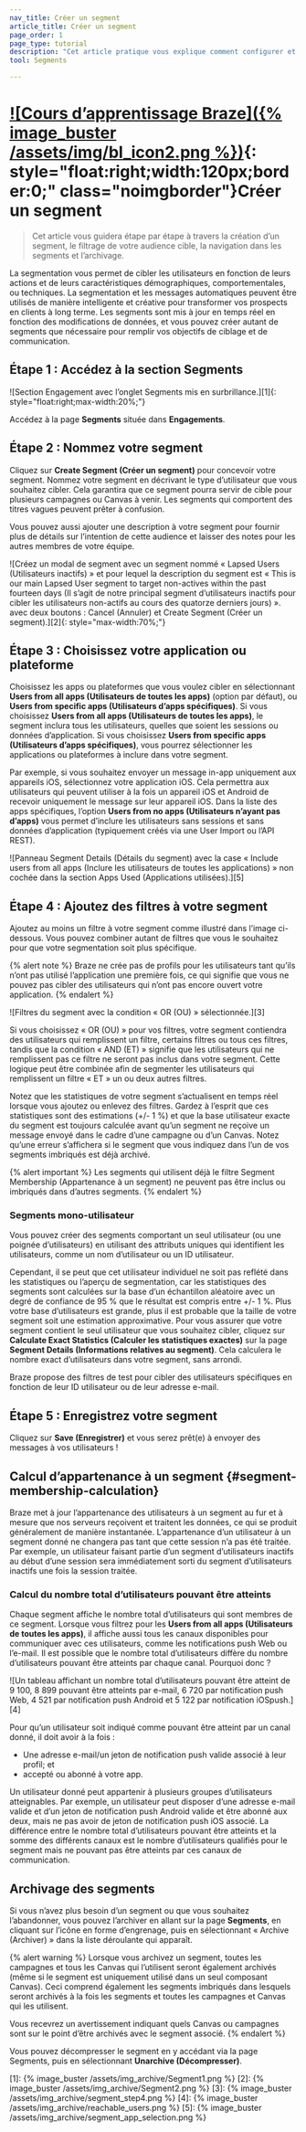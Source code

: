 ```yaml
---
nav_title: Créer un segment
article_title: Créer un segment
page_order: 1
page_type: tutorial
description: "Cet article pratique vous explique comment configurer et créer un segment avec Braze."
tool: Segments

---
```


# [![Cours d’apprentissage Braze]({% image_buster /assets/img/bl_icon2.png %})](https://learning.braze.com/segmentation-course){: style="float:right;width:120px;border:0;" class="noimgborder"}Créer un segment

> Cet article vous guidera étape par étape à travers la création d’un segment, le filtrage de votre audience cible, la navigation dans les segments et l’archivage.

La segmentation vous permet de cibler les utilisateurs en fonction de leurs actions et de leurs caractéristiques démographiques, comportementales, ou techniques. La segmentation et les messages automatiques peuvent être utilisés de manière intelligente et créative pour transformer vos prospects en clients à long terme. Les segments sont mis à jour en temps réel en fonction des modifications de données, et vous pouvez créer autant de segments que nécessaire pour remplir vos objectifs de ciblage et de communication.

## Étape 1 : Accédez à la section Segments

![Section Engagement avec l’onglet Segments mis en surbrillance.][1]{: style="float:right;max-width:20%;"}

Accédez à la page **Segments** située dans **Engagements**.

## Étape 2 : Nommez votre segment

Cliquez sur <i class="fas fa-plus"></i> **Create Segment (Créer un segment)** pour concevoir votre segment. Nommez votre segment en décrivant le type d’utilisateur que vous souhaitez cibler. Cela garantira que ce segment pourra servir de cible pour plusieurs campagnes ou Canvas à venir. Les segments qui comportent des titres vagues peuvent prêter à confusion.

Vous pouvez aussi ajouter une description à votre segment pour fournir plus de détails sur l’intention de cette audience et laisser des notes pour les autres membres de votre équipe.

![Créez un modal de segment avec un segment nommé « Lapsed Users (Utilisateurs inactifs) » et pour lequel la description du segment est « This is our main Lapsed User segment to target non-actives within the past fourteen days (Il s’agit de notre principal segment d’utilisateurs inactifs pour cibler les utilisateurs non-actifs au cours des quatorze derniers jours) ». avec deux boutons : Cancel (Annuler) et Create Segment (Créer un segment).][2]{: style="max-width:70%;"}

## Étape 3 : Choisissez votre application ou plateforme

Choisissez les apps ou plateformes que vous voulez cibler en sélectionnant **Users from all apps (Utilisateurs de toutes les apps)** (option par défaut), ou **Users from specific apps (Utilisateurs d’apps spécifiques)**. Si vous choisissez **Users from all apps (Utilisateurs de toutes les apps)**, le segment inclura tous les utilisateurs, quelles que soient les sessions ou données d’application. Si vous choisissez **Users from specific apps (Utilisateurs d’apps spécifiques)**, vous pourrez sélectionner les applications ou plateformes à inclure dans votre segment. 

Par exemple, si vous souhaitez envoyer un message in-app uniquement aux appareils iOS, sélectionnez votre application iOS. Cela permettra aux utilisateurs qui peuvent utiliser à la fois un appareil iOS et Android de recevoir uniquement le message sur leur appareil iOS. Dans la liste des apps spécifiques, l’option **Users from no apps (Utilisateurs n’ayant pas d’apps)** vous permet d’inclure les utilisateurs sans sessions et sans données d’application (typiquement créés via une User Import ou l’API REST).

![Panneau Segment Details (Détails du segment) avec la case « Include users from all apps (Inclure les utilisateurs de toutes les applications) » non cochée dans la section Apps Used (Applications utilisées).][5]

## Étape 4 : Ajoutez des filtres à votre segment

Ajoutez au moins un filtre à votre segment comme illustré dans l’image ci-dessous. Vous pouvez combiner autant de filtres que vous le souhaitez pour que votre segmentation soit plus spécifique.

{% alert note %}
Braze ne crée pas de profils pour les utilisateurs tant qu’ils n’ont pas utilisé l’application une première fois, ce qui signifie que vous ne pouvez pas cibler des utilisateurs qui n’ont pas encore ouvert votre application.
{% endalert %}

![Filtres du segment avec la condition « OR (OU) » sélectionnée.][3]

Si vous choisissez « OR (OU) » pour vos filtres, votre segment contiendra des utilisateurs qui remplissent un filtre, certains filtres ou tous ces filtres, tandis que la condition « AND (ET) » signifie que les utilisateurs qui ne remplissent pas ce filtre ne seront pas inclus dans votre segment. Cette logique peut être combinée afin de segmenter les utilisateurs qui remplissent un filtre « ET » un ou deux autres filtres.

Notez que les statistiques de votre segment s’actualisent en temps réel lorsque vous ajoutez ou enlevez des filtres. Gardez à l’esprit que ces statistiques sont des estimations (+/- 1 %) et que la base utilisateur exacte du segment est toujours calculée avant qu’un segment ne reçoive un message envoyé dans le cadre d’une campagne ou d’un Canvas. Notez qu’une erreur s’affichera si le segment que vous indiquez dans l’un de vos segments imbriqués est déjà archivé.

{% alert important %}
Les segments qui utilisent déjà le filtre Segment Membership (Appartenance à un segment) ne peuvent pas être inclus ou imbriqués dans d’autres segments.
{% endalert %}

### Segments mono-utilisateur

Vous pouvez créer des segments comportant un seul utilisateur (ou une poignée d’utilisateurs) en utilisant des attributs uniques qui identifient les utilisateurs, comme un nom d’utilisateur ou un ID utilisateur.

Cependant, il se peut que cet utilisateur individuel ne soit pas reflété dans les statistiques ou l’aperçu de segmentation, car les statistiques des segments sont calculées sur la base d’un échantillon aléatoire avec un degré de confiance de 95 % que le résultat est compris entre +/- 1 %. Plus votre base d’utilisateurs est grande, plus il est probable que la taille de votre segment soit une estimation approximative. Pour vous assurer que votre segment contient le seul utilisateur que vous souhaitez cibler, cliquez sur **Calculate Exact Statistics (Calculer les statistiques exactes)** sur la page **Segment Details (Informations relatives au segment)**. Cela calculera le nombre exact d’utilisateurs dans votre segment, sans arrondi.

Braze propose des filtres de test pour cibler des utilisateurs spécifiques en fonction de leur ID utilisateur ou de leur adresse e-mail.

## Étape 5 : Enregistrez votre segment

Cliquez sur **Save (Enregistrer)** et vous serez prêt(e) à envoyer des messages à vos utilisateurs !

## Calcul d’appartenance à un segment {#segment-membership-calculation}

Braze met à jour l’appartenance des utilisateurs à un segment au fur et à mesure que nos serveurs reçoivent et traitent les données, ce qui se produit généralement de manière instantanée. L’appartenance d’un utilisateur à un segment donné ne changera pas tant que cette session n’a pas été traitée. Par exemple, un utilisateur faisant partie d’un segment d’utilisateurs inactifs au début d’une session sera immédiatement sorti du segment d’utilisateurs inactifs une fois la session traitée.

### Calcul du nombre total d’utilisateurs pouvant être atteints

Chaque segment affiche le nombre total d’utilisateurs qui sont membres de ce segment. Lorsque vous filtrez pour les **Users from all apps (Utilisateurs de toutes les apps)**, il affiche aussi tous les canaux disponibles pour communiquer avec ces utilisateurs, comme les notifications push Web ou l’e-mail. Il est possible que le nombre total d’utilisateurs diffère du nombre d’utilisateurs pouvant être atteints par chaque canal. Pourquoi donc ?

![Un tableau affichant un nombre total d’utilisateurs pouvant être atteint de 9 100, 8 899 pouvant être atteints par e-mail, 6 720 par notification push Web, 4 521 par notification push Android et 5 122 par notification iOSpush.][4]

Pour qu’un utilisateur soit indiqué comme pouvant être atteint par un canal donné, il doit avoir à la fois :
* Une adresse e-mail/un jeton de notification push valide associé à leur profil; et
* accepté ou abonné à votre app.

Un utilisateur donné peut appartenir à plusieurs groupes d’utilisateurs atteignables. Par exemple, un utilisateur peut disposer d’une adresse e-mail valide et d’un jeton de notification push Android valide et être abonné aux deux, mais ne pas avoir de jeton de notification push iOS associé. La différence entre le nombre total d’utilisateurs pouvant être atteints et la somme des différents canaux est le nombre d’utilisateurs qualifiés pour le segment mais ne pouvant pas être atteints par ces canaux de communication.

## Archivage des segments

Si vous n’avez plus besoin d’un segment ou que vous souhaitez l’abandonner, vous pouvez l’archiver en allant sur la page **Segments**, en cliquant sur l’icône en forme d’engrenage, puis en sélectionnant « Archive (Archiver) » dans la liste déroulante qui apparaît.

{% alert warning %}
Lorsque vous archivez un segment, toutes les campagnes et tous les Canvas qui l’utilisent seront également archivés (même si le segment est uniquement utilisé dans un seul composant Canvas). Ceci comprend également les segments imbriqués dans lesquels seront archivés à la fois les segments et toutes les campagnes et Canvas qui les utilisent.

Vous recevrez un avertissement indiquant quels Canvas ou campagnes sont sur le point d’être archivés avec le segment associé.
{% endalert %}

Vous pouvez décompresser le segment en y accédant via la page Segments, puis en sélectionnant **Unarchive (Décompresser)**.

[1]: {% image_buster /assets/img_archive/Segment1.png %}
[2]: {% image_buster /assets/img_archive/Segment2.png %}
[3]: {% image_buster /assets/img_archive/segment_step4.png %}
[4]: {% image_buster /assets/img_archive/reachable_users.png %}
[5]: {% image_buster /assets/img_archive/segment_app_selection.png %}
